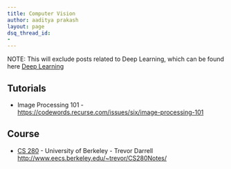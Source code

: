 ```yaml
---
title: Computer Vision
author: aaditya prakash
layout: page
dsq_thread_id:
- 
---
```


NOTE: This will exclude posts related to Deep Learning, which can be found here [Deep Learning]({{site.baseurl}}/notes/deep_learning/ )

## Tutorials

 * Image Processing 101 - <https://codewords.recurse.com/issues/six/image-processing-101> 

## Course
 
 * [CS 280](http://www.eecs.berkeley.edu/~trevor/CS280.html) - University of Berkeley - Trevor Darrell <http://www.eecs.berkeley.edu/~trevor/CS280Notes/>
